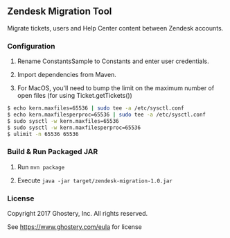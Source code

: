 ## Zendesk Migration Tool

Migrate tickets, users and Help Center content between Zendesk accounts.

### Configuration

1. Rename ConstantsSample to Constants and enter user credentials.

2. Import dependencies from Maven.

3. For MacOS, you'll need to bump the limit on the maximum number of open files (for using Ticket.getTickets())

```bash
$ echo kern.maxfiles=65536 | sudo tee -a /etc/sysctl.conf
$ echo kern.maxfilesperproc=65536 | sudo tee -a /etc/sysctl.conf
$ sudo sysctl -w kern.maxfiles=65536
$ sudo sysctl -w kern.maxfilesperproc=65536
$ ulimit -n 65536 65536
```

### Build & Run Packaged JAR

1. Run `mvn package`

2. Execute `java -jar target/zendesk-migration-1.0.jar`

### License

Copyright 2017 Ghostery, Inc. All rights reserved.

See https://www.ghostery.com/eula for license